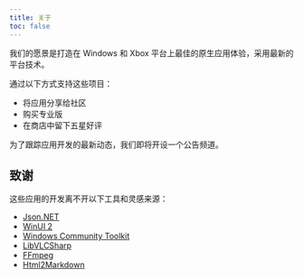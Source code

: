 ```yaml
---
title: 关于
toc: false
---
```


我们的愿景是打造在 Windows 和 Xbox 平台上最佳的原生应用体验，采用最新的平台技术。

通过以下方式支持这些项目：

- 将应用分享给社区
- 购买专业版
- 在商店中留下五星好评

为了跟踪应用开发的最新动态，我们即将开设一个公告频道。

## 致谢

这些应用的开发离不开以下工具和灵感来源：

- [Json.NET](https://www.newtonsoft.com/json)
- [WinUI 2](https://learn.microsoft.com/en-us/windows/apps/winui/winui2/)
- [Windows Community Toolkit](https://aka.ms/wct)
- [LibVLCSharp](https://code.videolan.org/videolan/LibVLCSharp)
- [FFmpeg](https://ffmpeg.org/)
- [Html2Markdown](https://github.com/baynezy/Html2Markdown)
